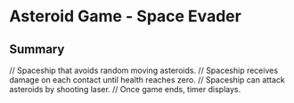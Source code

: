 
# Asteroid Game - Space Evader


## Summary

// Spaceship that avoids random moving asteroids.
// Spaceship receives damage on each contact until health reaches zero.
// Spaceship can attack asteroids by shooting laser.
// Once game ends, timer displays.


